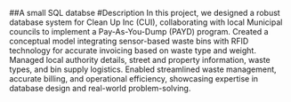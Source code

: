 ##A small SQL databse
#Description
In this project, we designed a robust database system for Clean Up Inc (CUI), collaborating with local Municipal councils to implement a Pay-As-You-Dump (PAYD) program. Created a conceptual model integrating sensor-based waste bins with RFID technology for accurate invoicing based on waste type and weight. Managed local authority details, street and property information, waste types, and bin supply logistics. Enabled streamlined waste management, accurate billing, and operational efficiency, showcasing expertise in database design and real-world problem-solving.
